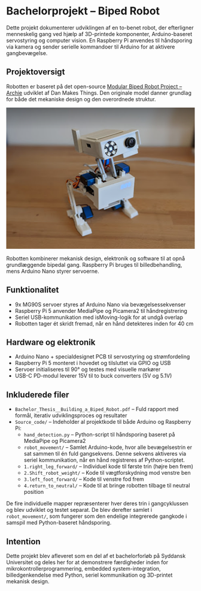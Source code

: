 # Bachelorprojekt – Biped Robot

Dette projekt dokumenterer udviklingen af en to-benet robot, der efterligner menneskelig gang ved hjælp af 3D-printede komponenter, Arduino-baseret servostyring og computer vision. En Raspberry Pi anvendes til håndsporing via kamera og sender serielle kommandoer til Arduino for at aktivere gangbevægelse.

## Projektoversigt

Robotten er baseret på det open-source [Modular Biped Robot Project – Archie](https://github.com/makerforgetech/modular-biped/wiki/Archie-Home) udviklet af Dan Makes Things. Den originale model danner grundlag for både det mekaniske design og den overordnede struktur.

![Original Modular Biped – Archie](Billede1.jpg)

Robotten kombinerer mekanisk design, elektronik og software til at opnå grundlæggende bipedal gang. Raspberry Pi bruges til billedbehandling, mens Arduino Nano styrer servoerne.

## Funktionalitet

- 9x MG90S servoer styres af Arduino Nano via bevægelsessekvenser  
- Raspberry Pi 5 anvender MediaPipe og Picamera2 til håndregistrering  
- Seriel USB-kommunikation med isMoving-logik for at undgå overlap  
- Robotten tager ét skridt fremad, når en hånd detekteres inden for 40 cm  

## Hardware og elektronik

- Arduino Nano + specialdesignet PCB til servostyring og strømfordeling  
- Raspberry Pi 5 monteret i hovedet og tilsluttet via GPIO og USB  
- Servoer initialiseres til 90° og testes med visuelle markører  
- USB-C PD-modul leverer 15V til to buck converters (5V og 5.1V)  

## Inkluderede filer

- `Bachelor_Thesis__Building_a_Biped_Robot.pdf` – Fuld rapport med formål, iterativ udviklingsproces og resultater  
- `Source_code/` – Indeholder al projektkode til både Arduino og Raspberry Pi:  
  - `hand_detection.py` – Python-script til håndsporing baseret på MediaPipe og Picamera2  
  - `robot_movement/` – Samlet Arduino-kode, hvor alle bevægelsestrin er sat sammen til én fuld gangsekvens. Denne sekvens aktiveres via seriel kommunikation, når en hånd registreres af Python-scriptet.  
  - `1.right_leg_forward/` – Individuel kode til første trin (højre ben frem)  
  - `2.Shift_robot_weight/` – Kode til vægtforskydning mod venstre ben  
  - `3.left_foot_forward/` – Kode til venstre fod frem  
  - `4.return_to_neutral/` – Kode til at bringe robotten tilbage til neutral position  

De fire individuelle mapper repræsenterer hver deres trin i gangcyklussen og blev udviklet og testet separat. De blev derefter samlet i `robot_movement/`, som fungerer som den endelige integrerede gangkode i samspil med Python-baseret håndsporing. 

## Intention

Dette projekt blev afleveret som en del af et bachelorforløb på Syddansk Universitet og deles her for at demonstrere færdigheder inden for mikrokontrollerprogrammering, embedded system-integration, billedgenkendelse med Python, seriel kommunikation og 3D-printet mekanisk design.
